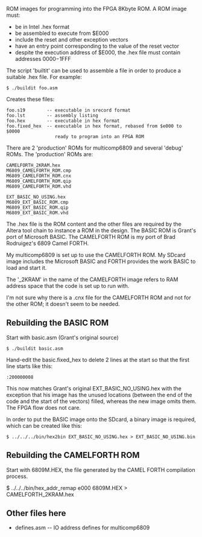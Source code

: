 ROM images for programming into the FPGA 8Kbyte ROM. A ROM image must:

* be in Intel .hex format
* be assembled to execute from $E000
* include the reset and other exception vectors
* have an entry point corresponding to the value of the reset vector
* despite the execution address of $E000, the .hex file must contain addresses $0000-$1FFF

The script 'builtit' can be used to assemble a file in order to produce a suitable .hex file. For example:

    $ ./buildit foo.asm

Creates these files:

    foo.s19        -- executable in srecord format
    foo.lst        -- assembly listing
    foo.hex        -- executable in hex format
    foo.fixed_hex  -- executable in hex format, rebased from $e000 to $0000
                      ready to program into an FPGA ROM

There are 2 'production' ROMs for multicomp6809 and several 'debug' ROMs. The 'production' ROMs are:

    CAMELFORTH_2KRAM.hex
    M6809_CAMELFORTH_ROM.cmp
    M6809_CAMELFORTH_ROM.cnx
    M6809_CAMELFORTH_ROM.qip
    M6809_CAMELFORTH_ROM.vhd

    EXT_BASIC_NO_USING.hex
    M6809_EXT_BASIC_ROM.cmp
    M6809_EXT_BASIC_ROM.qip
    M6809_EXT_BASIC_ROM.vhd

The .hex file is the ROM content and the other files are required by the Altera
tool chain to instance a ROM in the design. The BASIC ROM is Grant's port of
Microsoft BASIC. The CAMELFORTH ROM is my port of Brad Rodruigez's 6809 Camel
FORTH.

My multicomp6809 is set up to use the CAMELFORTH ROM. My SDcard image includes
the Microsoft BASIC and FORTH provides the work BASIC to load and start it.

The '_2KRAM' in the name of the CAMELFORTH image refers to RAM address space
that the code is set up to run with.

I'm not sure why there is a .cnx file for the CAMELFORTH ROM and not for the
other ROM; it doesn't seem to be needed.

## Rebuilding the BASIC ROM

Start with basic.asm (Grant's original source)

    $ ./buildit basic.asm

Hand-edit the basic.fixed_hex to delete 2 lines at the start so that the first line starts like this:

    :200000008

This now matches Grant's original EXT_BASIC_NO_USING.hex with the exception that
his image has the unused locations (between the end of the code and the start of
the vectors) filled, whereas the new image omits them. The FPGA flow does not care.

In order to put the BASIC image onto the SDcard, a binary image is required, which can be created like this:

    $ ../../../bin/hex2bin EXT_BASIC_NO_USING.hex > EXT_BASIC_NO_USING.bin

## Rebuilding the CAMELFORTH ROM

Start with 6809M.HEX, the file generated by the CAMEL FORTH compilation process.

   $ ../../../bin/hex_addr_remap e000 6809M.HEX > CAMELFORTH_2KRAM.hex

## Other files here

* defines.asm -- IO address defines for multicomp6809
